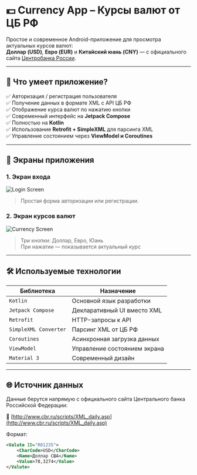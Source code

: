 # 💵 Currency App – Курсы валют от ЦБ РФ

Простое и современное Android-приложение для просмотра актуальных курсов валют:  
**Доллар (USD)**, **Евро (EUR)** и **Китайский юань (CNY)** — с официального сайта [Центробанка России](http://www.cbr.ru/scripts/XML_daily.asp).

---

## 📱 Что умеет приложение?

✅ Авторизация / регистрация пользователя  
✅ Получение данных в формате XML с API ЦБ РФ  
✅ Отображение курса валют по нажатию кнопки  
✅ Современный интерфейс на **Jetpack Compose**  
✅ Полностью на **Kotlin**  
✅ Использование **Retrofit + SimpleXML** для парсинга XML  
✅ Управление состоянием через **ViewModel и Coroutines**

---

## 🧩 Экраны приложения

### 1. Экран входа
![Login Screen](https://via.placeholder.com/300x600?text=Login+Screen)  
> Простая форма авторизации или регистрации.

### 2. Экран курсов валют
![Currency Screen]( https://via.placeholder.com/300x600?text=Currency+Screen)  
> Три кнопки: Доллар, Евро, Юань  
> При нажатии — показывается актуальный курс

---

## 🛠 Используемые технологии

| Библиотека | Назначение |
|----------|-----------|
| `Kotlin` | Основной язык разработки |
| `Jetpack Compose` | Декларативный UI вместо XML |
| `Retrofit` | HTTP-запросы к API |
| `SimpleXML Converter` | Парсинг XML от ЦБ РФ |
| `Coroutines` | Асинхронная загрузка данных |
| `ViewModel` | Управление состоянием экрана |
| `Material 3` | Современный дизайн |

---

## 🌐 Источник данных

Данные берутся напрямую с официального сайта Центрального банка Российской Федерации:

🔗 [http://www.cbr.ru/scripts/XML_daily.asp](http://www.cbr.ru/scripts/XML_daily.asp)

Формат:
```xml
<Valute ID="R01235">
    <CharCode>USD</CharCode>
    <Name>Доллар США</Name>
    <Value>78,3274</Value>
</Valute>
